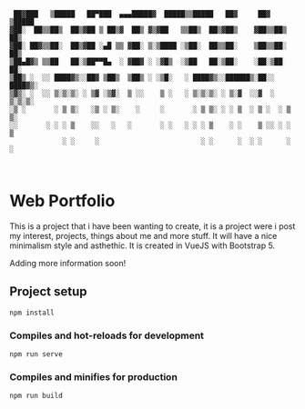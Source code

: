 ```
 ██▓███   ▒█████   ██▀███  ▄▄▄█████▓  █████▒▒█████   ██▓     ██▓ ▒█████  
▓██░  ██▒▒██▒  ██▒▓██ ▒ ██▒▓  ██▒ ▓▒▓██   ▒▒██▒  ██▒▓██▒    ▓██▒▒██▒  ██▒
▓██░ ██▓▒▒██░  ██▒▓██ ░▄█ ▒▒ ▓██░ ▒░▒████ ░▒██░  ██▒▒██░    ▒██▒▒██░  ██▒
▒██▄█▓▒ ▒▒██   ██░▒██▀▀█▄  ░ ▓██▓ ░ ░▓█▒  ░▒██   ██░▒██░    ░██░▒██   ██░
▒██▒ ░  ░░ ████▓▒░░██▓ ▒██▒  ▒██▒ ░ ░▒█░   ░ ████▓▒░░██████▒░██░░ ████▓▒░
▒▓▒░ ░  ░░ ▒░▒░▒░ ░ ▒▓ ░▒▓░  ▒ ░░    ▒ ░   ░ ▒░▒░▒░ ░ ▒░▓  ░░▓  ░ ▒░▒░▒░ 
░▒ ░       ░ ▒ ▒░   ░▒ ░ ▒░    ░     ░       ░ ▒ ▒░ ░ ░ ▒  ░ ▒ ░  ░ ▒ ▒░ 
░░       ░ ░ ░ ▒    ░░   ░   ░       ░ ░   ░ ░ ░ ▒    ░ ░    ▒ ░░ ░ ░ ▒  
             ░ ░     ░                         ░ ░      ░  ░ ░      ░ ░  
                                                                         


```
# Web Portfolio
This is a project that i have been wanting to create, it is a project were i
post my interest, projects, things about me and more stuff. It will have a nice
minimalism style and asthethic. It is created in VueJS with Bootstrap 5.

Adding more information soon!


## Project setup
```
npm install
```

### Compiles and hot-reloads for development
```
npm run serve
```

### Compiles and minifies for production
```
npm run build
```

